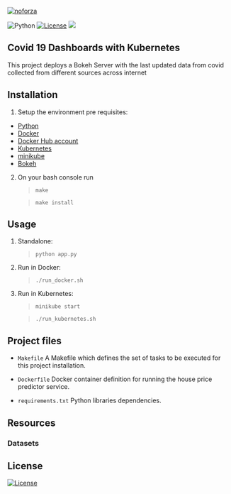 [![noforza](https://circleci.com/gh/nforoza/microservices-kubernetes.svg?style=svg)](https://github.com/nforoza/microservices-kubernetes)

![Python](https://img.shields.io/badge/python-v3.7+-blue.svg)
[![License](https://img.shields.io/badge/license-MIT-blue.svg)](https://opensource.org/licenses/MIT)
![](https://img.shields.io/badge/OS-Linux%20%7CmacOS-blue)

## Covid 19 Dashboards with Kubernetes

This project deploys a Bokeh Server with the last updated data from covid collected from different sources across internet  

## Installation
1. Setup the environment pre requisites:

* [Python](https://www.python.org/)
* [Docker](https://docs.docker.com/)
* [Docker Hub account](https://hub.docker.com/)
* [Kubernetes](https://kubernetes.io/docs/tasks/tools/)
* [minikube](https://minikube.sigs.k8s.io/docs/start/)
* [Bokeh](https://bokeh.org/)

2. On your bash console run
    >`make`

    >`make install`
## Usage

1. Standalone:  
    >`python app.py`
2. Run in Docker:  
    >`./run_docker.sh`
3. Run in Kubernetes:
    >`minikube start`  
    
    >`./run_kubernetes.sh`
## Project files

* `Makefile`
A Makefile which defines the set of tasks to be executed for this project installation.

* `Dockerfile`
Docker container definition for running the house price predictor service.

* `requirements.txt` Python libraries dependencies.

## Resources
### Datasets

## License

[![License](https://img.shields.io/badge/license-MIT-blue.svg)](https://opensource.org/licenses/MIT)